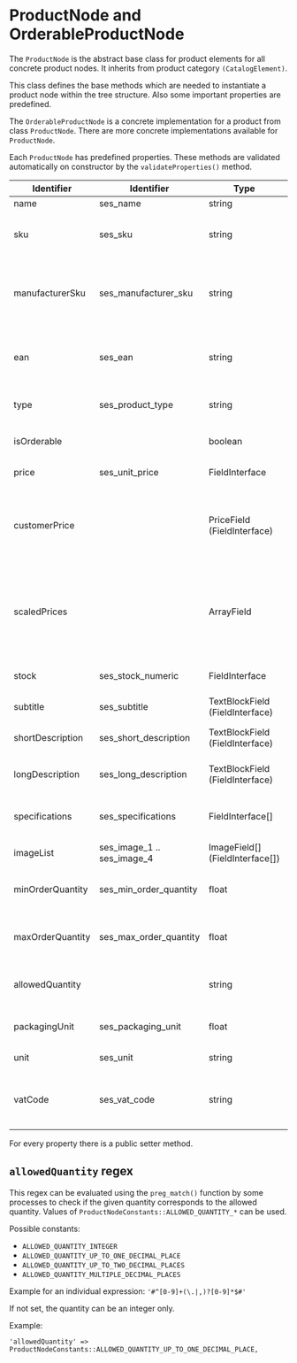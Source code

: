 # ProductNode and OrderableProductNode

The `ProductNode` is the abstract base class for product elements for all concrete product nodes. It inherits from product category `(CatalogElement)`.

This class defines the base methods which are needed to instantiate a product node within the tree structure. Also some important properties are predefined.

The `OrderableProductNode` is a concrete implementation for a product from class `ProductNode`. There are more concrete implementations available for `ProductNode`.

Each `ProductNode` has predefined properties. These methods are validated automatically on constructor by the `validateProperties()` method.

|Identifier|Identifier|Type|Description|
|--- |--- |--- |--- |
|name|ses_name|string|Product name|
|sku|ses_sku|string|Unique Stock Keeping Unit (SKU) of the product|
|manufacturerSku|ses_manufacturer_sku|string|Stock Keeping Unit (SKU) by a manufacturer of the product|
|ean|ses_ean|string|European Article Number (EAN) of a product|
|type|ses_product_type|string|Type of a product, e.g. vegetable|
|isOrderable||boolean|True, if the product is orderable|
|price|ses_unit_price|FieldInterface|Price of the product|
|customerPrice||PriceField (FieldInterface)|Customer price of the product which might be generated from a price provider|
|scaledPrices||ArrayField|An array with scaled prices and parameters to determine which scale price should be applied|
|stock|ses_stock_numeric|FieldInterface|Returns the stock of the product|
|subtitle|ses_subtitle|TextBlockField (FieldInterface)||
|shortDescription|ses_short_description|TextBlockField (FieldInterface)|Short description of the product|
|longDescription|ses_long_description|TextBlockField (FieldInterface)|Long description of the product|
|specifications|ses_specifications|FieldInterface[]|List of specifications of the product|
|imageList|ses_image_1 .. ses_image_4|ImageField[] (FieldInterface[])|List of images|
|minOrderQuantity|ses_min_order_quantity|float|Minimum order quantity of the product|
|maxOrderQuantity|ses_max_order_quantity|float|Maximum order quantity of the product|
|allowedQuantity||string|Regex that indicates the allowed quantity.|
|packagingUnit|ses_packaging_unit|float|Packaging unit of the product|
|unit|ses_unit|string|A unit of the product|
|vatCode|ses_vat_code|string|VAT code of the product. Needed to determine VAT percent|

For every property there is a public setter method.

## `allowedQuantity` regex

This regex can be evaluated using the `preg_match()` function by some processes to check if the given quantity corresponds to the allowed quantity.
Values of `ProductNodeConstants::ALLOWED_QUANTITY_*` can be used.

Possible constants:

- `ALLOWED_QUANTITY_INTEGER`
- `ALLOWED_QUANTITY_UP_TO_ONE_DECIMAL_PLACE`
- `ALLOWED_QUANTITY_UP_TO_TWO_DECIMAL_PLACES`
- `ALLOWED_QUANTITY_MULTIPLE_DECIMAL_PLACES`

Example for an individual expression: `'#^[0-9]+(\.|,)?[0-9]*$#'`

If not set, the quantity can be an integer only.

Example:

`'allowedQuantity' => ProductNodeConstants::ALLOWED_QUANTITY_UP_TO_ONE_DECIMAL_PLACE,`
